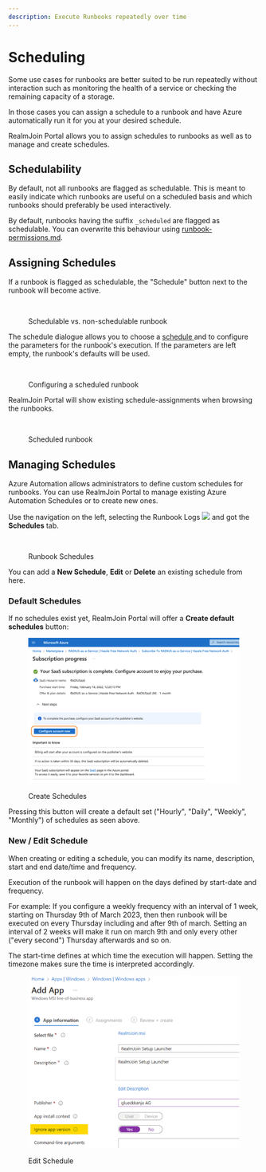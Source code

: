 ```yaml
---
description: Execute Runbooks repeatedly over time
---
```


# Scheduling

Some use cases for runbooks are better suited to be run repeatedly without interaction such as monitoring the health of a service or checking the remaining capacity of a storage.&#x20;

In those cases you can assign a schedule to a runbook and have Azure automatically run it for you at your desired schedule.

RealmJoin Portal allows you to assign schedules to runbooks as well as to manage and create schedules.

## Schedulability

By default, not all runbooks are flagged as schedulable. This is meant to easily indicate which runbooks are useful on a scheduled basis and which runbooks should preferably be used interactively.

By default, runbooks having the suffix `_scheduled` are flagged as schedulable. You can overwrite this behaviour using [runbook-permissions.md](runbook-permissions.md "mention").

## Assigning Schedules

If a runbook is flagged as schedulable, the "Schedule" button next to the runbook will become active.

<figure><img src="../../.gitbook/assets/image (200).png" alt=""><figcaption><p>Schedulable vs. non-schedulable runbook</p></figcaption></figure>

The schedule dialogue allows you to choose a [schedule ](scheduling.md#managing-schedules)and to configure the parameters for the runbook's execution. If the parameters are left empty, the runbook's defaults will be used.

<figure><img src="../../.gitbook/assets/image (168).png" alt=""><figcaption><p>Configuring a scheduled runbook</p></figcaption></figure>

RealmJoin Portal will show existing schedule-assignments when browsing the runbooks.

<figure><img src="../../.gitbook/assets/image (261).png" alt=""><figcaption><p>Scheduled runbook</p></figcaption></figure>

## Managing Schedules

Azure Automation allows administrators to define custom schedules for runbooks. You can use RealmJoin Portal to manage existing Azure Automation Schedules or to create new ones.

Use the navigation on the left, selecting the Runbook Logs ![](../../.gitbook/assets/jobs.png) and got the **Schedules** tab.

<figure><img src="../../.gitbook/assets/image (58).png" alt=""><figcaption><p>Runbook Schedules</p></figcaption></figure>

You can add a **New Schedule**, **Edit** or **Delete** an existing schedule from here.

### Default Schedules

If no schedules exist yet, RealmJoin Portal will offer a **Create default schedules** button:

<figure><img src="../../.gitbook/assets/image (50).png" alt=""><figcaption><p>Create Schedules</p></figcaption></figure>

Pressing this button will create a default set ("Hourly", "Daily", "Weekly", "Monthly") of schedules as seen above.

### New / Edit Schedule

When creating or editing a schedule, you can modify its name, description, start and end date/time and frequency.&#x20;

Execution of the runbook will happen on the days defined by start-date and frequency.&#x20;

For example: If you configure a weekly frequency with an interval of 1 week, starting on Thursday 9th of March 2023, then then runbook will be executed on every Thursday including and after 9th of march. Setting an interval of 2 weeks will make it run on march 9th and only every other ("every second") Thursday afterwards and so on.

The start-time defines at which time the execution will happen. Setting the timezone makes sure the time is interpreted accordingly.

<figure><img src="../../.gitbook/assets/image (55).png" alt=""><figcaption><p>Edit Schedule</p></figcaption></figure>

